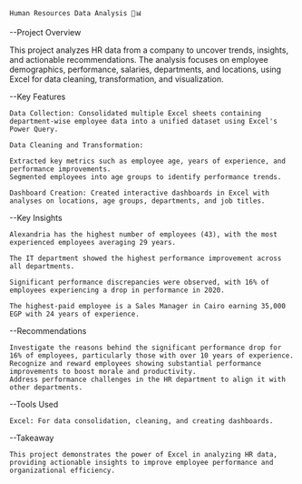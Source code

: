     Human Resources Data Analysis 💼📊


--Project Overview

This project analyzes HR data from a company to uncover trends, insights, and actionable recommendations. The analysis focuses on employee demographics, performance, salaries, departments, and locations, using Excel for data cleaning, transformation, and visualization.

--Key Features

    Data Collection: Consolidated multiple Excel sheets containing department-wise employee data into a unified dataset using Excel's Power Query.
    
    Data Cleaning and Transformation:
    
    Extracted key metrics such as employee age, years of experience, and performance improvements.
    Segmented employees into age groups to identify performance trends.
    
    Dashboard Creation: Created interactive dashboards in Excel with analyses on locations, age groups, departments, and job titles.

--Key Insights

    Alexandria has the highest number of employees (43), with the most experienced employees averaging 29 years.
    
    The IT department showed the highest performance improvement across all departments.
    
    Significant performance discrepancies were observed, with 16% of employees experiencing a drop in performance in 2020.
    
    The highest-paid employee is a Sales Manager in Cairo earning 35,000 EGP with 24 years of experience.

--Recommendations

    Investigate the reasons behind the significant performance drop for 16% of employees, particularly those with over 10 years of experience.
    Recognize and reward employees showing substantial performance improvements to boost morale and productivity.
    Address performance challenges in the HR department to align it with other departments.

--Tools Used

    Excel: For data consolidation, cleaning, and creating dashboards.

--Takeaway
    
    This project demonstrates the power of Excel in analyzing HR data, providing actionable insights to improve employee performance and organizational efficiency.
